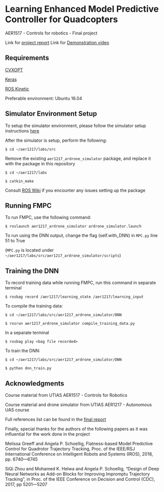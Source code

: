 # Learning Enhanced Model Predictive Controller for Quadcopters

AER1517 - Controls for robotics - Final project 

Link for [project report](https://drive.google.com/open?id=12NddcTXf4h5ht1D1IKoDDKIvNOBbi42d)
Link for [Demonstration video](https://youtu.be/Rri49FRkjCo)

## Requirements 
[CVXOPT](https://cvxopt.org/)

[Keras](https://keras.io/)

[ROS Kinetic](http://wiki.ros.org/kinetic)

Preferable environment: Ubuntu 16.04

## Simulator Environment Setup
To setup the simulator environment, please follow the simulator setup instructions [here](https://drive.google.com/open?id=12NddcTXf4h5ht1D1IKoDDKIvNOBbi42d)

After the simulator is setup, perform the following:

`$ cd ~/aer1217/labs/src`

Remove the existing `aer1217_ardrone_simulator` package, and replace it with the package in this repository

`$ cd ~/aer1217/labs`

`$ catkin_make`

Consult [ROS Wiki](http://wiki.ros.org/Documentation) if you encounter any issues setting up the package

## Running FMPC

To run FMPC, use the following command:

`$ roslaunch aer1217_ardrone_simulator ardrone_simulator.launch` 

To run using the DNN output, change the flag (self.with_DNN) in `MPC.py` line 51 to True 

(`MPC.py` is located under `~/aer1217/labs/src/aer1217_ardrone_simulator/scripts`)


## Training the DNN

To record training data while running FMPC, run this command in separate terminal

`$ rosbag record /aer1217/learning_state /aer1217/learning_input`

To compile the training data:

`$ cd ~/aer1217/labs/src/aer1217_ardrone_simulator/DNN`

`$ rosrun aer1217_ardrone_simulator compile_training_data.py`

In a separate terminal

`$ rosbag play <bag file recorded>`

To train the DNN: 

`$ cd ~/aer1217/labs/src/aer1217_ardrone_simulator/DNN`

`$ python dnn_train.py`


## Acknowledgments 

Course material from UTIAS AER1517 - Controls for Robotics
    
Course material and drone simulator from UTIAS AER1217 - Autonomous UAS course 

Full references list can be found in the [final report](https://drive.google.com/open?id=12NddcTXf4h5ht1D1IKoDDKIvNOBbi42d)

Finally, special thanks for the authors of the following papers as it was influential for the work done in the project

Melissa Greeff and Angela P. Schoellig, Flatness-based Model
Predictive Control for Quadrotor Trajectory Tracking, Proc. of the
IEEE/RSJ International Conference on Intelligent Robots and Systems
(IROS), 2018, pp. 6740—6745

SiQi Zhou and Mohamed K. Helwa and Angela P. Schoellig, “Design
of Deep Neural Networks as Add-on Blocks for Improving Impromptu
Trajectory Tracking”, in Proc. of the IEEE Conference on Decision
and Control (CDC), 2017, pp 5201—5207


